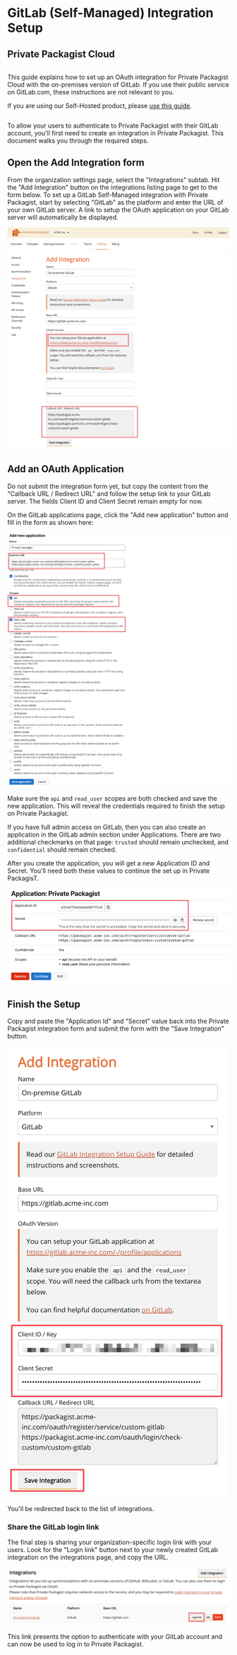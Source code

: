 # GitLab (Self-Managed) Integration Setup
## Private Packagist Cloud

<div class="row column">
    <div class="callout success">
        <p>
            This guide explains how to set up an OAuth integration for Private Packagist Cloud with the on-premises version of GitLab.
            If you use their public service on GitLab.com, these instructions are not relevant to you. 
        </p>
        <p>If you are using our Self-Hosted product, please <a href="/docs/self-hosted/gitlab-integration-setup">use this guide</a>.</p>
    </div>
</div>

To allow your users to authenticate to Private Packagist with their GitLab account, you'll first need to create
an integration in Private Packagist. This document walks you through the required steps.

## Open the Add Integration form

From the organization settings page, select the "Integrations" subtab. Hit the "Add Integration" button on the integrations listing page to get to the form below.
To set up a GitLab Self-Managed integration with Private Packagist, start by selecting "GitLab" as the platform and enter the URL of your own GitLab server. 
A link to setup the OAuth application on your GitLab server will automatically be displayed.

![Packagist Setup](/Resources/public/img/docs/integration-setup/cloud/gitlab-self-managed-01-packagist-setup-20241219.png)

## Add an OAuth Application

Do not submit the integration form yet, but copy the content from the "Callback URL / Redirect URL" and follow the
setup link to your GitLab server. The fields Client ID and Client Secret remain empty for now.

On the GitLab applications page, click the "Add new application" button and fill in the form as shown here:

![GitLab Form](/Resources/public/img/docs/integration-setup/cloud/gitlab-self-managed-02-gitlab-form.png)

Make sure the `api` and `read_user` scopes are both checked and save the new application. This will reveal the credentials required to finish the setup on Private Packagist.

If you have full admin access on GitLab, then you can also create an application in the GitLab admin section under Applications.
There are two additional checkmarks on that page: `trusted` should remain unchecked, and `confidential` should remain checked.

After you create the application, you will get a new Application ID and Secret. You'll need both these values to continue the set up in Private PackagisT.

![GitLab Credentials](/Resources/public/img/docs/integration-setup/cloud/gitlab-self-managed-03-gitlab-credentials.png)

## Finish the Setup

Copy and paste the "Application Id" and "Secret" value back into the Private Packagist integration form and submit the form with the "Save Integration" button.

![Complete integration form](/Resources/public/img/docs/integration-setup/cloud/gitlab-self-managed-04-packagist-form-20241219.png)

You'll be redirected back to the list of integrations.

### Share the GitLab login link

The final step is sharing your organization-specific login link with your users. Look for the "Login link" button next to
your newly created GitLab integration on the integrations page, and copy the URL.

![GitLab integration](/Resources/public/img/docs/integration-setup/cloud/gitlab-self-managed-05-integration.png)

This link presents the option to authenticate with your GitLab account and can now be used to log in to Private Packagist. 

